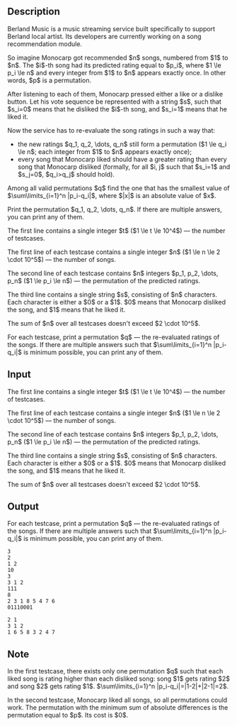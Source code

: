 ## Description

<div><p>Berland Music is a music streaming service built specifically to support Berland local artist. Its developers are currently working on a song recommendation module.</p><p>So imagine Monocarp got recommended $n$ songs, numbered from $1$ to $n$. The $i$-th song had its predicted rating equal to $p_i$, where $1 \le p_i \le n$ and every integer from $1$ to $n$ appears exactly once. In other words, $p$ is a permutation.</p><p>After listening to each of them, Monocarp pressed either a like or a dislike button. Let his vote sequence be represented with a string $s$, such that $s_i=0$ means that he disliked the $i$-th song, and $s_i=1$ means that he liked it.</p><p>Now the service has to re-evaluate the song ratings in such a way that:</p><ul> <li> the new ratings $q_1, q_2, \dots, q_n$ still form a permutation ($1 \le q_i \le n$; each integer from $1$ to $n$ appears exactly once); </li><li> every song that Monocarp liked should have a greater rating than every song that Monocarp disliked (formally, for all $i, j$ such that $s_i=1$ and $s_j=0$, $q_i&gt;q_j$ should hold). </li></ul><p>Among all valid permutations $q$ find the one that has the smallest value of $\sum\limits_{i=1}^n |p_i-q_i|$, where $|x|$ is an absolute value of $x$.</p><p>Print the permutation $q_1, q_2, \dots, q_n$. If there are multiple answers, you can print any of them.</p></div><div class="input-specification"><p>The first line contains a single integer $t$ ($1 \le t \le 10^4$)&nbsp;— the number of testcases.</p><p>The first line of each testcase contains a single integer $n$ ($1 \le n \le 2 \cdot 10^5$)&nbsp;— the number of songs.</p><p>The second line of each testcase contains $n$ integers $p_1, p_2, \dots, p_n$ ($1 \le p_i \le n$)&nbsp;— the permutation of the predicted ratings.</p><p>The third line contains a single string $s$, consisting of $n$ characters. Each character is either a $0$ or a $1$. $0$ means that Monocarp disliked the song, and $1$ means that he liked it.</p><p>The sum of $n$ over all testcases doesn't exceed $2 \cdot 10^5$.</p></div><div class="output-specification"><p>For each testcase, print a permutation $q$&nbsp;— the re-evaluated ratings of the songs. If there are multiple answers such that $\sum\limits_{i=1}^n |p_i-q_i|$ is minimum possible, you can print any of them.</p></div>

## Input

<p>The first line contains a single integer $t$ ($1 \le t \le 10^4$)&nbsp;— the number of testcases.</p><p>The first line of each testcase contains a single integer $n$ ($1 \le n \le 2 \cdot 10^5$)&nbsp;— the number of songs.</p><p>The second line of each testcase contains $n$ integers $p_1, p_2, \dots, p_n$ ($1 \le p_i \le n$)&nbsp;— the permutation of the predicted ratings.</p><p>The third line contains a single string $s$, consisting of $n$ characters. Each character is either a $0$ or a $1$. $0$ means that Monocarp disliked the song, and $1$ means that he liked it.</p><p>The sum of $n$ over all testcases doesn't exceed $2 \cdot 10^5$.</p>

## Output

<p>For each testcase, print a permutation $q$&nbsp;— the re-evaluated ratings of the songs. If there are multiple answers such that $\sum\limits_{i=1}^n |p_i-q_i|$ is minimum possible, you can print any of them.</p>





```input1
3
2
1 2
10
3
3 1 2
111
8
2 3 1 8 5 4 7 6
01110001
```




```output1
2 1
3 1 2
1 6 5 8 3 2 4 7
```



## Note

<p>In the first testcase, there exists only one permutation $q$ such that each liked song is rating higher than each disliked song: song $1$ gets rating $2$ and song $2$ gets rating $1$. $\sum\limits_{i=1}^n |p_i-q_i|=|1-2|+|2-1|=2$.</p><p>In the second testcase, Monocarp liked all songs, so all permutations could work. The permutation with the minimum sum of absolute differences is the permutation equal to $p$. Its cost is $0$.</p>
